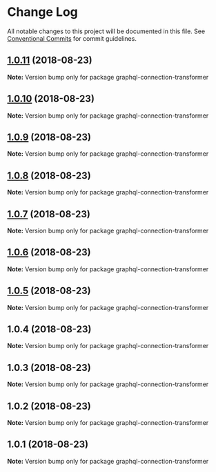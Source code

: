 # Change Log

All notable changes to this project will be documented in this file.
See [Conventional Commits](https://conventionalcommits.org) for commit guidelines.

<a name="1.0.11"></a>
## [1.0.11](https://github.com/aws-amplify/amplify-cli/compare/graphql-connection-transformer@1.0.10...graphql-connection-transformer@1.0.11) (2018-08-23)




**Note:** Version bump only for package graphql-connection-transformer

<a name="1.0.10"></a>
## [1.0.10](https://github.com/aws-amplify/amplify-cli/compare/graphql-connection-transformer@1.0.9...graphql-connection-transformer@1.0.10) (2018-08-23)




**Note:** Version bump only for package graphql-connection-transformer

<a name="1.0.9"></a>
## [1.0.9](https://github.com/aws-amplify/amplify-cli/compare/graphql-connection-transformer@1.0.8...graphql-connection-transformer@1.0.9) (2018-08-23)




**Note:** Version bump only for package graphql-connection-transformer

<a name="1.0.8"></a>
## [1.0.8](https://github.com/aws-amplify/amplify-cli/compare/graphql-connection-transformer@1.0.7...graphql-connection-transformer@1.0.8) (2018-08-23)




**Note:** Version bump only for package graphql-connection-transformer

<a name="1.0.7"></a>
## [1.0.7](https://github.com/aws-amplify/amplify-cli/compare/graphql-connection-transformer@1.0.6...graphql-connection-transformer@1.0.7) (2018-08-23)




**Note:** Version bump only for package graphql-connection-transformer

<a name="1.0.6"></a>
## [1.0.6](https://github.com/aws-amplify/amplify-cli/compare/graphql-connection-transformer@1.0.5...graphql-connection-transformer@1.0.6) (2018-08-23)




**Note:** Version bump only for package graphql-connection-transformer

<a name="1.0.5"></a>
## [1.0.5](https://github.com/aws-amplify/amplify-cli/compare/graphql-connection-transformer@1.0.4...graphql-connection-transformer@1.0.5) (2018-08-23)




**Note:** Version bump only for package graphql-connection-transformer

<a name="1.0.4"></a>
## 1.0.4 (2018-08-23)




**Note:** Version bump only for package graphql-connection-transformer

<a name="1.0.3"></a>
## 1.0.3 (2018-08-23)




**Note:** Version bump only for package graphql-connection-transformer

<a name="1.0.2"></a>
## 1.0.2 (2018-08-23)




**Note:** Version bump only for package graphql-connection-transformer

<a name="1.0.1"></a>
## 1.0.1 (2018-08-23)




**Note:** Version bump only for package graphql-connection-transformer
